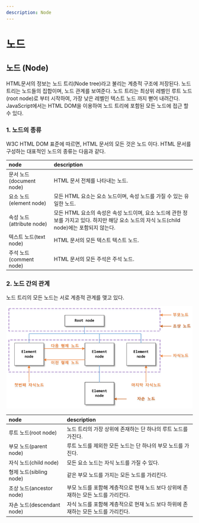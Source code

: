 ```yaml
---
description: Node
---
```


# 노드

## 노드 \(Node\)

HTML문서의 정보는 노드 트리\(Node tree\)라고 불리는 계층적 구조에 저장된다. 노드 트리는 노드들의 집합이며, 노드 관계를 보여준다. 노드 트리는 최상위 레벨인 루트 노드\(root node\)로 부터 시작하여, 가장 낮은 레벨인 텍스트 노드 까지 뻗어 내려간다. JavaScript에서는 HTML DOM을 이용하여 노드 트리에 포함된 모든 노드에 접근 할 수 있다.



### 1. 노드의 종류

W3C HTML DOM 표준에 따르면,  HTML 문서의 모든 것은 노드 이다.  HTML 문서를 구성하는 대표적인 노드의 종류는 다음과 같다.

| node | description |
| :--- | :--- |
| 문서 노드\(document node\) | HTML 문서 전체를 나타내는 노드. |
| 요소 노드\(element node\) | 모든 HTML 요소는 요소 노드이며, 속성 노드를 가질 수 있는 유일한 노드. |
| 속성 노드\(attribute node\) | 모든 HTML 요소의 속성은 속성 노드이며, 요소 노드에 관한 정보를 가지고 있다. 하지만 해당 요소 노드의 자식 노드\(child node\)에는 포함되지 않는다. |
| 텍스트 노드\(text node\) | HTML 문서의 모든 텍스트 텍스트 노드. |
| 주석 노드\(comment node\) | HTML 문서의 모든 주석은 주석 노드. |

### 2. 노드 간의 관계

노드 트리의 모든 노드는 서로 계층적 관계를 맺고 있다. 

![&#xB178;&#xB4DC; &#xAC04;&#xC758;&#xAD00;&#xACC4;](../.gitbook/assets/download.png)



| node | description |
| :--- | :--- |
| 루트 노드\(root node\) | 노드 트리의 가장 상위에 존재하는 단 하나의 루트 노드를 가진다. |
| 부모 노드\(parent node\) | 루트 노드를 제외한 모든 노드는 단 하나의 부모 노드를 가진다. |
| 자식 노드\(child node\) | 모든 요소 노드는 자식 노드를 가질 수 있다. |
| 형제 노드\(sibling node\) | 같은 부모 노드를 가지는 모든 노드를 가리킨다. |
| 조상 노드\(ancestor node\) | 부모 노드를 포함해 계층적으로 현재 노드 보다 상위에 존재하는 모든 노드를 가리킨다. |
| 자손 노드\(descendant node\) | 자식 노드를 포함해 계층적으로 현재 노드 보다 하위에 존재하는 모든 노드를 가리킨다. |



